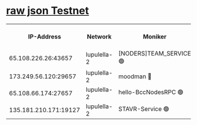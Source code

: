 [raw json Testnet](https://rpc-check.jaclalt.stavr.tech/jaclalt/rpc-jaclalt-result.json)
=

<table><tr><th>IP-Address</th><th>Network</th><th>Moniker</th><th>Latest Block Height</th><th>Earliest Block Height</th><th>Catching Up</th><th>Tx Index</th><th>Voting Power</th><th>Scan Time</th></tr><tr><td>65.108.226.26:43657</td><td>lupulella-2</td><td>[NODERS]TEAM_SERVICE 🟢</td><td>6452198</td><td>6282001</td><td>False</td><td>on</td><td>0</td><td>2024-01-31T14:57:22.471919631UTC</td></tr><tr><td>173.249.56.120:29657</td><td>lupulella-2</td><td>moodman 🔴</td><td>6452198</td><td>6352198</td><td>False</td><td>off</td><td>940134</td><td>2024-01-31T14:57:22.094590985UTC</td></tr><tr><td>65.108.66.174:27657</td><td>lupulella-2</td><td>hello-BccNodesRPC 🟢</td><td>6452198</td><td>6394001</td><td>False</td><td>on</td><td>0</td><td>2024-01-31T14:57:19.740996056UTC</td></tr><tr><td>135.181.210.171:19127</td><td>lupulella-2</td><td>STAVR-Service 🟢</td><td>6452196</td><td>6449001</td><td>False</td><td>on</td><td>0</td><td>2024-01-31T14:57:11.130078233UTC</td></tr></table>

